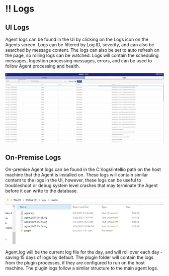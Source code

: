 # !! Logs

## UI Logs

Agent logs can be found in the UI by clicking on the Logs icon on the Agents screen. Logs can be filtered by Log ID, severity, and can also be searched by message content. The logs can also be set to auto refresh on the page, so rolling logs can be watched. Logs will contain the scheduling messages, Ingestion processing messages, errors, and can be used to follow Agent processing and health.

![](../../.gitbook/assets/image%20%28355%29.png)

## On-Premise Logs

On-premise Agent logs can be found in the C:\logs\intellio path on the host machine that the Agent is installed on. These logs will contain similar content to the logs in the UI, however, these logs can be useful to troubleshoot or debug system level crashes that may terminate the Agent before it can write to the database. 

![](../../.gitbook/assets/image%20%28354%29.png)

Agent.log will be the current log file for the day, and will roll over each day - saving 15 days of logs by default. The plugin folder will contain the logs from the plugin processes, if they are configured to run on the host machine. The plugin logs follow a similar structure to the main agent logs.

